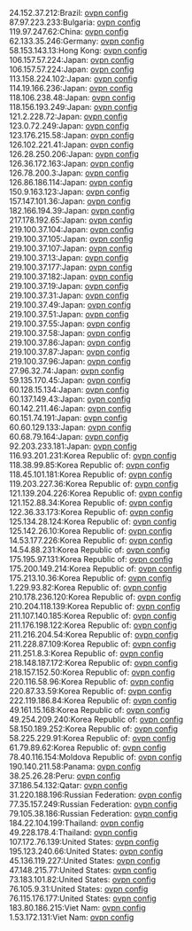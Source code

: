 24.152.37.212:Brazil: [ovpn config](vpn/24_152_37_212.ovpn)  
87.97.223.233:Bulgaria: [ovpn config](vpn/87_97_223_233.ovpn)  
119.97.247.62:China: [ovpn config](vpn/119_97_247_62.ovpn)  
62.133.35.246:Germany: [ovpn config](vpn/62_133_35_246.ovpn)  
58.153.143.13:Hong Kong: [ovpn config](vpn/58_153_143_13.ovpn)  
106.157.57.224:Japan: [ovpn config](vpn/106_157_57_224.ovpn)  
106.157.57.224:Japan: [ovpn config](vpn/106_157_57_224.ovpn)  
113.158.224.102:Japan: [ovpn config](vpn/113_158_224_102.ovpn)  
114.19.166.236:Japan: [ovpn config](vpn/114_19_166_236.ovpn)  
118.106.238.48:Japan: [ovpn config](vpn/118_106_238_48.ovpn)  
118.156.193.249:Japan: [ovpn config](vpn/118_156_193_249.ovpn)  
121.2.228.72:Japan: [ovpn config](vpn/121_2_228_72.ovpn)  
123.0.72.249:Japan: [ovpn config](vpn/123_0_72_249.ovpn)  
123.176.215.58:Japan: [ovpn config](vpn/123_176_215_58.ovpn)  
126.102.221.41:Japan: [ovpn config](vpn/126_102_221_41.ovpn)  
126.28.250.206:Japan: [ovpn config](vpn/126_28_250_206.ovpn)  
126.36.172.163:Japan: [ovpn config](vpn/126_36_172_163.ovpn)  
126.78.200.3:Japan: [ovpn config](vpn/126_78_200_3.ovpn)  
126.86.186.114:Japan: [ovpn config](vpn/126_86_186_114.ovpn)  
150.9.163.123:Japan: [ovpn config](vpn/150_9_163_123.ovpn)  
157.147.101.36:Japan: [ovpn config](vpn/157_147_101_36.ovpn)  
182.166.194.39:Japan: [ovpn config](vpn/182_166_194_39.ovpn)  
217.178.192.65:Japan: [ovpn config](vpn/217_178_192_65.ovpn)  
219.100.37.104:Japan: [ovpn config](vpn/219_100_37_104.ovpn)  
219.100.37.105:Japan: [ovpn config](vpn/219_100_37_105.ovpn)  
219.100.37.107:Japan: [ovpn config](vpn/219_100_37_107.ovpn)  
219.100.37.13:Japan: [ovpn config](vpn/219_100_37_13.ovpn)  
219.100.37.177:Japan: [ovpn config](vpn/219_100_37_177.ovpn)  
219.100.37.182:Japan: [ovpn config](vpn/219_100_37_182.ovpn)  
219.100.37.19:Japan: [ovpn config](vpn/219_100_37_19.ovpn)  
219.100.37.31:Japan: [ovpn config](vpn/219_100_37_31.ovpn)  
219.100.37.49:Japan: [ovpn config](vpn/219_100_37_49.ovpn)  
219.100.37.51:Japan: [ovpn config](vpn/219_100_37_51.ovpn)  
219.100.37.55:Japan: [ovpn config](vpn/219_100_37_55.ovpn)  
219.100.37.58:Japan: [ovpn config](vpn/219_100_37_58.ovpn)  
219.100.37.86:Japan: [ovpn config](vpn/219_100_37_86.ovpn)  
219.100.37.87:Japan: [ovpn config](vpn/219_100_37_87.ovpn)  
219.100.37.96:Japan: [ovpn config](vpn/219_100_37_96.ovpn)  
27.96.32.74:Japan: [ovpn config](vpn/27_96_32_74.ovpn)  
59.135.170.45:Japan: [ovpn config](vpn/59_135_170_45.ovpn)  
60.128.15.134:Japan: [ovpn config](vpn/60_128_15_134.ovpn)  
60.137.149.43:Japan: [ovpn config](vpn/60_137_149_43.ovpn)  
60.142.211.46:Japan: [ovpn config](vpn/60_142_211_46.ovpn)  
60.151.74.191:Japan: [ovpn config](vpn/60_151_74_191.ovpn)  
60.60.129.133:Japan: [ovpn config](vpn/60_60_129_133.ovpn)  
60.68.79.164:Japan: [ovpn config](vpn/60_68_79_164.ovpn)  
92.203.233.181:Japan: [ovpn config](vpn/92_203_233_181.ovpn)  
116.93.201.231:Korea Republic of: [ovpn config](vpn/116_93_201_231.ovpn)  
118.38.99.85:Korea Republic of: [ovpn config](vpn/118_38_99_85.ovpn)  
118.45.101.181:Korea Republic of: [ovpn config](vpn/118_45_101_181.ovpn)  
119.203.227.36:Korea Republic of: [ovpn config](vpn/119_203_227_36.ovpn)  
121.139.204.226:Korea Republic of: [ovpn config](vpn/121_139_204_226.ovpn)  
121.152.88.34:Korea Republic of: [ovpn config](vpn/121_152_88_34.ovpn)  
122.36.33.173:Korea Republic of: [ovpn config](vpn/122_36_33_173.ovpn)  
125.134.28.124:Korea Republic of: [ovpn config](vpn/125_134_28_124.ovpn)  
125.142.26.10:Korea Republic of: [ovpn config](vpn/125_142_26_10.ovpn)  
14.53.177.226:Korea Republic of: [ovpn config](vpn/14_53_177_226.ovpn)  
14.54.88.231:Korea Republic of: [ovpn config](vpn/14_54_88_231.ovpn)  
175.195.97.131:Korea Republic of: [ovpn config](vpn/175_195_97_131.ovpn)  
175.200.149.214:Korea Republic of: [ovpn config](vpn/175_200_149_214.ovpn)  
175.213.10.36:Korea Republic of: [ovpn config](vpn/175_213_10_36.ovpn)  
1.229.93.82:Korea Republic of: [ovpn config](vpn/1_229_93_82.ovpn)  
210.178.236.120:Korea Republic of: [ovpn config](vpn/210_178_236_120.ovpn)  
210.204.118.139:Korea Republic of: [ovpn config](vpn/210_204_118_139.ovpn)  
211.107.140.185:Korea Republic of: [ovpn config](vpn/211_107_140_185.ovpn)  
211.176.198.122:Korea Republic of: [ovpn config](vpn/211_176_198_122.ovpn)  
211.216.204.54:Korea Republic of: [ovpn config](vpn/211_216_204_54.ovpn)  
211.228.87.109:Korea Republic of: [ovpn config](vpn/211_228_87_109.ovpn)  
211.251.8.3:Korea Republic of: [ovpn config](vpn/211_251_8_3.ovpn)  
218.148.187.172:Korea Republic of: [ovpn config](vpn/218_148_187_172.ovpn)  
218.157.152.50:Korea Republic of: [ovpn config](vpn/218_157_152_50.ovpn)  
220.116.58.96:Korea Republic of: [ovpn config](vpn/220_116_58_96.ovpn)  
220.87.33.59:Korea Republic of: [ovpn config](vpn/220_87_33_59.ovpn)  
222.119.186.84:Korea Republic of: [ovpn config](vpn/222_119_186_84.ovpn)  
49.161.15.168:Korea Republic of: [ovpn config](vpn/49_161_15_168.ovpn)  
49.254.209.240:Korea Republic of: [ovpn config](vpn/49_254_209_240.ovpn)  
58.150.189.252:Korea Republic of: [ovpn config](vpn/58_150_189_252.ovpn)  
58.225.229.91:Korea Republic of: [ovpn config](vpn/58_225_229_91.ovpn)  
61.79.89.62:Korea Republic of: [ovpn config](vpn/61_79_89_62.ovpn)  
78.40.116.154:Moldova Republic of: [ovpn config](vpn/78_40_116_154.ovpn)  
190.140.211.58:Panama: [ovpn config](vpn/190_140_211_58.ovpn)  
38.25.26.28:Peru: [ovpn config](vpn/38_25_26_28.ovpn)  
37.186.54.132:Qatar: [ovpn config](vpn/37_186_54_132.ovpn)  
31.220.188.196:Russian Federation: [ovpn config](vpn/31_220_188_196.ovpn)  
77.35.157.249:Russian Federation: [ovpn config](vpn/77_35_157_249.ovpn)  
79.105.38.186:Russian Federation: [ovpn config](vpn/79_105_38_186.ovpn)  
184.22.104.199:Thailand: [ovpn config](vpn/184_22_104_199.ovpn)  
49.228.178.4:Thailand: [ovpn config](vpn/49_228_178_4.ovpn)  
107.172.76.139:United States: [ovpn config](vpn/107_172_76_139.ovpn)  
195.123.240.66:United States: [ovpn config](vpn/195_123_240_66.ovpn)  
45.136.119.227:United States: [ovpn config](vpn/45_136_119_227.ovpn)  
47.148.215.77:United States: [ovpn config](vpn/47_148_215_77.ovpn)  
73.183.101.82:United States: [ovpn config](vpn/73_183_101_82.ovpn)  
76.105.9.31:United States: [ovpn config](vpn/76_105_9_31.ovpn)  
76.115.176.177:United States: [ovpn config](vpn/76_115_176_177.ovpn)  
183.80.186.215:Viet Nam: [ovpn config](vpn/183_80_186_215.ovpn)  
1.53.172.131:Viet Nam: [ovpn config](vpn/1_53_172_131.ovpn)  
